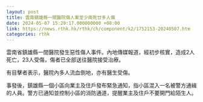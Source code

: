 ```yaml
---
layout: post
title: 雲南鎮雄縣一間醫院傷人案至少兩死廿多人傷
date: 2024-05-07 15:29:17.000000000 +08:00
link: https://news.rthk.hk/rthk/ch/component/k2/1752153-20240507.htm
categories: rthk
---
```


雲南省鎮雄縣一間醫院發生惡性傷人事件。內地傳媒報道，經初步核實，造成2人死亡，23人受傷，傷者已全部送往醫院接受治療。

有目擊者表示，醫院內多人流血倒地，亦有醫生受傷。

事發後，鎮雄縣一個小區向業主及住戶發布緊急通知，指小區混入一名被警方通緝的人員。警方已通知並控制小區的消防通道，提醒業主及住戶不要開門給陌生人。
